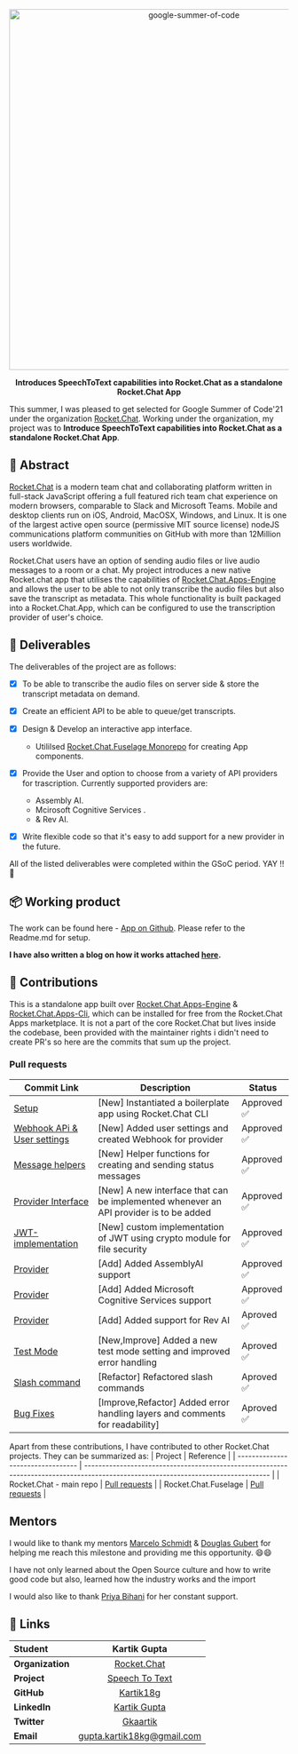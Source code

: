 <div  align="center">
	<a  href="https://summerofcode.withgoogle.com/projects/#4626086438109184"><img  src="https://rocket.chat/wp-content/uploads/2021/02/Frame.png.webp"  width="650"  alt="google-summer-of-code"></a>
	<br>
	<b>
		<p>
		Introduces SpeechToText capabilities into Rocket.Chat as a standalone Rocket.Chat App
		</p>
	</b>
</div>

This summer, I was pleased to get selected for Google Summer of Code'21 under the organization [Rocket.Chat](https://github.com/RocketChat). Working under the organization, my project was to **Introduce SpeechToText capabilities into Rocket.Chat as a standalone Rocket.Chat App**.


## 📙 Abstract

[Rocket.Chat](https://www.npmjs.com/package/react-native-elements) is a modern team chat and collaborating platform written in full-stack JavaScript offering a full featured rich team chat experience on modern browsers, comparable to Slack and Microsoft Teams. Mobile and desktop clients run on iOS, Android, MacOSX, Windows, and Linux. It is one of the largest active open source (permissive MIT source license) nodeJS communications platform communities on GitHub with more than 12Million users worldwide.


Rocket.Chat users have an option of sending audio files or live audio messages to a room or a chat. My project introduces a new native Rocket.chat app that utilises the capabilities of [Rocket.Chat.Apps-Engine](https://github.com/RocketChat/Rocket.Chat.Apps-engine) and allows the user to be able to not only transcribe the audio files but also save the transcript  as metadata. This whole functionality is built packaged into a Rocket.Chat.App, which can be configured to use the transcription provider of user's choice.

## 📝 Deliverables

The deliverables of the project are as follows:

- [x] To be able to transcribe the audio files on server side & store the transcript metadata on demand.
- [x] Create an efficient API to be able to queue/get transcripts.

- [x] Design & Develop an interactive app interface.
  - Utililsed [Rocket.Chat.Fuselage Monorepo](https://github.com/RocketChat/Rocket.Chat.Fuselage/tree/develop/packages/fuselage-ui-kit) for creating App components.
- [x] Provide the User and option to choose from a variety of API providers for trascription. Currently supported providers are:
  - Assembly AI.
  - Mcirosoft Cognitive Services .
  - & Rev AI.

- [x] Write flexible code so that it's easy to add support for a new provider in the future.

All of the listed deliverables were completed within the GSoC period. YAY !! 🎉

## 📦 Working product

The work can be found here - [App on Github](https://github.com/RocketChat/Apps.SpeechToText). Please refer to the Readme.md for setup.

**I have also written a blog on how it works attached [here](https://reactnativeelements.com/blog/2021/08/12/auto-generation-of-docs).**

## 🚀 Contributions
This is a standalone app built over [Rocket.Chat.Apps-Engine](https://github.com/RocketChat/Rocket.Chat.Apps-engine) & [Rocket.Chat.Apps-Cli](https://github.com/RocketChat/Rocket.Chat.Apps-cli), which can be installed for free from the Rocket.Chat Apps marketplace. It is not a part of the core Rocket.Chat but lives inside the codebase, been provided with the maintainer rights i didn't need to create PR's so here are the commits that sum up the project.

### Pull requests

| Commit Link                                                                                                                                                              | Description                                              | Status    |
| -------------------------------------------------------------------------------------------------------------------------------------------------------------------- | -------------------------------------------------------- | --------- |
| [Setup](https://github.com/RocketChat/Apps.SpeechToText/commit/ffbba97696a6f045496006524b679f58add03900)                                                                                    | [New] Instantiated a boilerplate app using Rocket.Chat CLI             | Approved ✅ |
| [Webhook APi & User settings](https://github.com/RocketChat/Apps.SpeechToText/commit/1d85ba0cca8b5dc3f396ad6881575766e82f8f93)                                                                                    | [New] Added user settings and created Webhook for provider             | Approved ✅ |
| [Message helpers](https://github.com/RocketChat/Apps.SpeechToText/commit/4935f9612772d9854559382f60f50bd633a2610c)                                                                                    | [New] Helper functions for creating and sending status messages  | Approved ✅ |
| [Provider Interface](https://github.com/RocketChat/Apps.SpeechToText/commit/63c312654434090820de1d72d87379562d28396e)                                                                                    | [New] A new interface that can be implemented whenever an API provider is to be added      | Approved ✅ |
| [JWT-implementation](https://github.com/RocketChat/Apps.SpeechToText/commit/c0e8c56ed1678ed6484a1b14a54a7206c30b1d35)                                                                                    | [New] custom implementation of JWT using crypto module for file security        | Approved ✅ |
| [Provider](https://github.com/RocketChat/Apps.SpeechToText/commit/14c918e5f17eb73a5b58a94c95d00f7a8e24d1fa)                                                                                    | [Add] Added AssemblyAI support             | Approved ✅ |
| [Provider](https://github.com/RocketChat/Apps.SpeechToText/commit/36e247285d75df02e4056cb05a052a032c762498)| [Add] Added Microsoft Cognitive Services support | Approved ✅ |
| [Provider](https://github.com/RocketChat/Apps.SpeechToText/commit/67ba4a05df2d5c0bd95e06649a20136d6e6c78db)                                                                                    | [Add] Added support for Rev AI           | Aproved ✅ |
|[Test Mode](https://github.com/RocketChat/Apps.SpeechToText/commit/b731d1257f73dff911102faddb650769391567cc)|[New,Improve] Added a new test mode setting and improved error handling  | Aproved ✅ ||
|[Slash command](https://github.com/RocketChat/Apps.SpeechToText/commit/9ddb9919e2281f678c0a50d34ba8a2118572dc6c)|[Refactor] Refactored slash commands|Aproved ✅ |
|[Bug Fixes](https://github.com/RocketChat/Apps.SpeechToText/commit/2b7ba71f64fb846b824c407f27bdd0615fb94e1d)|[Improve,Refactor] Added error handling layers and comments for readability]|Aproved ✅ ||



Apart from these contributions, I have contributed to other Rocket.Chat projects. They can be summarized as:
| Project                           | Reference                                                                                                                          |
| --------------------------------- | ---------------------------------------------------------------------------------------------------------------------------------- |
| Rocket.Chat - main repo | [Pull requests](https://github.com/RocketChat/Rocket.Chat/pulls?q=+is%3Apr+author%3AKartik18g+)                |
| Rocket.Chat.Fuselage         | [Pull requests](https://github.com/RocketChat/Rocket.Chat.Fuselage/pulls?q=+is%3Apr+author%3AKartik18g+) |


## Mentors

I would like to thank my mentors [Marcelo Schmidt](https://github.com/marceloschmidt) & [Douglas Gubert](https://github.com/d-guberta) for helping me reach this milestone and providing me this opportunity. 😄😄

I have not only learned about the Open Source culture and how to write good code but also, learned how the industry works and the import

I would also like to thank [Priya Bihani](https://github.com/PriyaBihani) for her constant support.

## 🔗 Links

<div  align="center">

| **Student**      |                                                    Kartik Gupta                                                     |
| :--------------- | :--------------------------------------------------------------------------------------------------------------------: |
| **Organization** |                           [Rocket.Chat](https://github.com/RocketChat)                           |
| **Project**      | [Speech To Text](https://github.com/RocketChat/Apps.SpeechToText) |
| **GitHub**       |                                       [Kartik18g](https://github.com/Kartik18g)                                        |
| **LinkedIn**     |                                [Kartik Gupta](https://www.linkedin.com/in/kartik-gupta-3275651b8/)                                |
| **Twitter**      |                                     [Gkaartik](https://twitter.com/Gkaartik)                                     |
| **Email**        |                    <a  href="mailto:gupta.kartik18kg@gmail.com">gupta.kartik18kg@gmail.com</a>                     |

</div>
